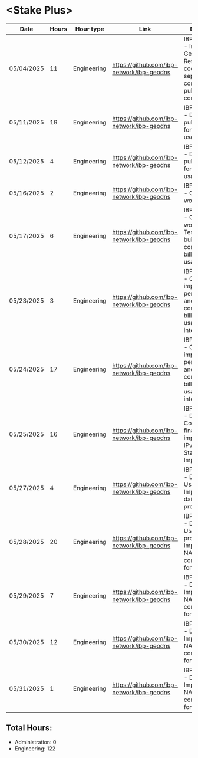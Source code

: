 # \<Stake Plus\>
| Date | Hours | Hour type | Link | Description | 
|---|---|---|---|---|
| 05/04/2025 | 11 | Engineering | https://github.com/ibp-network/ibp-geodns | IBP-GeoDNS v3 - Initial IBP-GeoDNS v3, Refactoring code to seperate components for pubsub communications |
| 05/11/2025 | 19 | Engineering | https://github.com/ibp-network/ibp-geodns | IBP-GeoDNS v3 - Design pubsub comms for billing, stats, usage |
| 05/12/2025 |  4 | Engineering | https://github.com/ibp-network/ibp-geodns | IBP-GeoDNS v3 - Design pubsub comms for billing, stats, usage |
| 05/16/2025 |  2 | Engineering | https://github.com/ibp-network/ibp-geodns | IBP-GeoDNS v3 - Codex workflow |
| 05/17/2025 |  6 | Engineering | https://github.com/ibp-network/ibp-geodns | IBP-GeoDNS v3 - Codex workflow & Tests, Continue building pubsub comms for billing, stats, usage |
| 05/23/2025 |  3 | Engineering | https://github.com/ibp-network/ibp-geodns | IBP-GeoDNS v3 - Continuing to improve performance and separate components for billing, stats and usage integration |
| 05/24/2025 | 17 | Engineering | https://github.com/ibp-network/ibp-geodns | IBP-GeoDNS v3 - Continuing to improve performance and separate components for billing, stats and usage integration |
| 05/25/2025 | 16 | Engineering | https://github.com/ibp-network/ibp-geodns | IBP-GeoDNS v3 - Debugging, Continuing to finalize usage implementation, IPv6 (Dual Stack) Implementation |
| 05/27/2025 |  4 | Engineering | https://github.com/ibp-network/ibp-geodns | IBP-GeoDNS v3 - Debugging Usage, Implementing daily usage processing |
| 05/28/2025 | 20 | Engineering | https://github.com/ibp-network/ibp-geodns | IBP-GeoDNS v3 - Debugging Usage processing, Implementing NATS communication for data retrieval |
| 05/29/2025 |  7 | Engineering | https://github.com/ibp-network/ibp-geodns | IBP-GeoDNS v3 - Debugging & Implementing NATS communication for data retrieval |
| 05/30/2025 | 12 | Engineering | https://github.com/ibp-network/ibp-geodns | IBP-GeoDNS v3 - Debugging & Implementing NATS communication for data retrieval |
| 05/31/2025 | 1 | Engineering | https://github.com/ibp-network/ibp-geodns | IBP-GeoDNS v3 - Debugging & Implementing NATS communication for data retrieval |

## Total Hours:
- Administration: 0
- Engineering: 122


